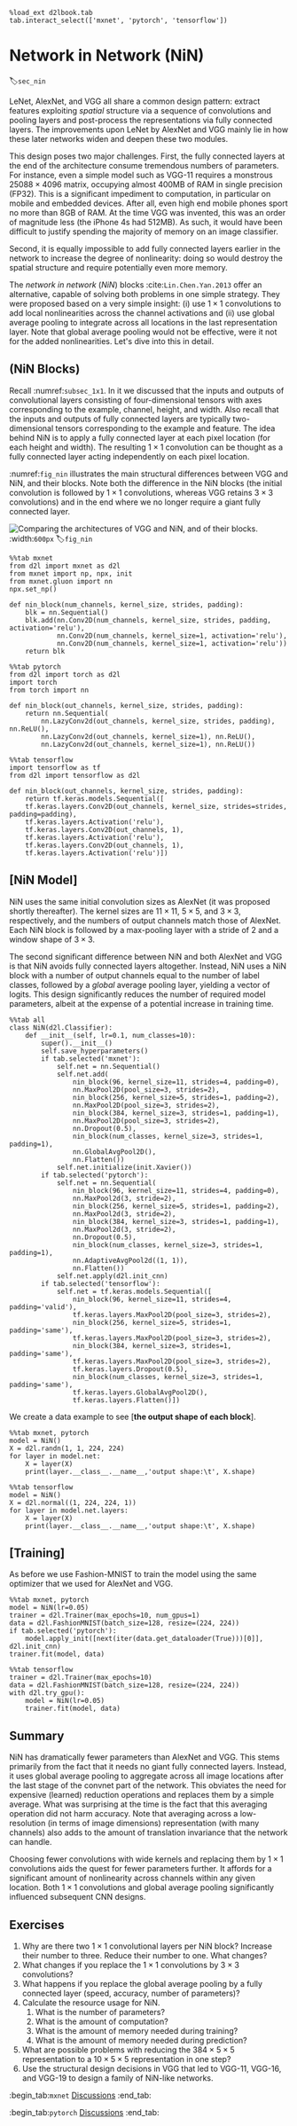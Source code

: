 ```{.python .input}
%load_ext d2lbook.tab
tab.interact_select(['mxnet', 'pytorch', 'tensorflow'])
```

# Network in Network (NiN)
:label:`sec_nin`

LeNet, AlexNet, and VGG all share a common design pattern:
extract features exploiting *spatial* structure
via a sequence of convolutions and pooling layers
and post-process the representations via fully connected layers.
The improvements upon LeNet by AlexNet and VGG mainly lie
in how these later networks widen and deepen these two modules.

This design poses two major challenges.
First, the fully connected layers at the end
of the architecture consume tremendous numbers of parameters. For instance, even a simple
model such as VGG-11 requires a monstrous $25088 \times 4096$ matrix, occupying almost
400MB of RAM in single precision (FP32). This is a significant impediment to computation, in particular on
mobile and embedded devices. After all, even high end mobile phones sport no more than 8GB of RAM. At the time VGG was invented, this was an order of magnitude less (the iPhone 4s had 512MB). As such, it would have been difficult to justify spending the majority of memory on an image classifier. 

Second, it is equally impossible to add fully connected layers
earlier in the network to increase the degree of nonlinearity: doing so would destroy the
spatial structure and require potentially even more memory.

The *network in network* (*NiN*) blocks :cite:`Lin.Chen.Yan.2013` offer an alternative,
capable of solving both problems in one simple strategy.
They were proposed based on a very simple insight: (i) use $1 \times 1$ convolutions to add
local nonlinearities across the channel activations and (ii) use global average pooling to integrate
across all locations in the last representation layer. Note that global average pooling would not
be effective, were it not for the added nonlinearities. Let's dive into this in detail.


## (**NiN Blocks**)

Recall :numref:`subsec_1x1`. In it we discussed that the inputs and outputs of convolutional layers
consisting of four-dimensional tensors with axes
corresponding to the example, channel, height, and width.
Also recall that the inputs and outputs of fully connected layers
are typically two-dimensional tensors corresponding to the example and feature.
The idea behind NiN is to apply a fully connected layer
at each pixel location (for each height and width).
The resulting $1 \times 1$ convolution can be thought as
a fully connected layer acting independently on each pixel location.

:numref:`fig_nin` illustrates the main structural
differences between VGG and NiN, and their blocks.
Note both the difference in the NiN blocks (the initial convolution is followed by $1 \times 1$ convolutions, whereas VGG retains $3 \times 3$ convolutions) and in the end where we no longer require a giant fully connected layer.

![Comparing the architectures of VGG and NiN, and of their blocks.](../img/nin.svg)
:width:`600px`
:label:`fig_nin`

```{.python .input}
%%tab mxnet
from d2l import mxnet as d2l
from mxnet import np, npx, init
from mxnet.gluon import nn
npx.set_np()

def nin_block(num_channels, kernel_size, strides, padding):
    blk = nn.Sequential()
    blk.add(nn.Conv2D(num_channels, kernel_size, strides, padding, activation='relu'),
            nn.Conv2D(num_channels, kernel_size=1, activation='relu'),
            nn.Conv2D(num_channels, kernel_size=1, activation='relu'))
    return blk
```

```{.python .input}
%%tab pytorch
from d2l import torch as d2l
import torch
from torch import nn

def nin_block(out_channels, kernel_size, strides, padding):
    return nn.Sequential(
        nn.LazyConv2d(out_channels, kernel_size, strides, padding), nn.ReLU(),
        nn.LazyConv2d(out_channels, kernel_size=1), nn.ReLU(),
        nn.LazyConv2d(out_channels, kernel_size=1), nn.ReLU())
```

```{.python .input}
%%tab tensorflow
import tensorflow as tf
from d2l import tensorflow as d2l

def nin_block(out_channels, kernel_size, strides, padding):
    return tf.keras.models.Sequential([
    tf.keras.layers.Conv2D(out_channels, kernel_size, strides=strides, padding=padding),
    tf.keras.layers.Activation('relu'),
    tf.keras.layers.Conv2D(out_channels, 1),
    tf.keras.layers.Activation('relu'),
    tf.keras.layers.Conv2D(out_channels, 1),
    tf.keras.layers.Activation('relu')])
```

## [**NiN Model**]

NiN uses the same initial convolution sizes as AlexNet (it was proposed shortly thereafter).
The kernel sizes are $11\times 11$, $5\times 5$, and $3\times 3$, respectively,
and the numbers of output channels match those of AlexNet. Each NiN block is followed by a max-pooling layer
with a stride of 2 and a window shape of $3\times 3$.

The second significant difference between NiN and both AlexNet and VGG
is that NiN avoids fully connected layers altogether.
Instead, NiN uses a NiN block with a number of output channels equal to the number of label classes, followed by a *global* average pooling layer,
yielding a vector of logits.
This design significantly reduces the number of required model parameters, albeit at the expense of a potential increase in training time.

```{.python .input}
%%tab all
class NiN(d2l.Classifier):
    def __init__(self, lr=0.1, num_classes=10):
        super().__init__()
        self.save_hyperparameters()
        if tab.selected('mxnet'):
            self.net = nn.Sequential()
            self.net.add(
                nin_block(96, kernel_size=11, strides=4, padding=0),
                nn.MaxPool2D(pool_size=3, strides=2),
                nin_block(256, kernel_size=5, strides=1, padding=2),
                nn.MaxPool2D(pool_size=3, strides=2),
                nin_block(384, kernel_size=3, strides=1, padding=1),
                nn.MaxPool2D(pool_size=3, strides=2),
                nn.Dropout(0.5),
                nin_block(num_classes, kernel_size=3, strides=1, padding=1),
                nn.GlobalAvgPool2D(),
                nn.Flatten())
            self.net.initialize(init.Xavier())
        if tab.selected('pytorch'):
            self.net = nn.Sequential(
                nin_block(96, kernel_size=11, strides=4, padding=0),
                nn.MaxPool2d(3, stride=2),
                nin_block(256, kernel_size=5, strides=1, padding=2),
                nn.MaxPool2d(3, stride=2),
                nin_block(384, kernel_size=3, strides=1, padding=1),
                nn.MaxPool2d(3, stride=2),
                nn.Dropout(0.5),
                nin_block(num_classes, kernel_size=3, strides=1, padding=1),
                nn.AdaptiveAvgPool2d((1, 1)),
                nn.Flatten())
            self.net.apply(d2l.init_cnn)
        if tab.selected('tensorflow'):
            self.net = tf.keras.models.Sequential([
                nin_block(96, kernel_size=11, strides=4, padding='valid'),
                tf.keras.layers.MaxPool2D(pool_size=3, strides=2),
                nin_block(256, kernel_size=5, strides=1, padding='same'),
                tf.keras.layers.MaxPool2D(pool_size=3, strides=2),
                nin_block(384, kernel_size=3, strides=1, padding='same'),
                tf.keras.layers.MaxPool2D(pool_size=3, strides=2),
                tf.keras.layers.Dropout(0.5),
                nin_block(num_classes, kernel_size=3, strides=1, padding='same'),
                tf.keras.layers.GlobalAvgPool2D(),
                tf.keras.layers.Flatten()])
```

We create a data example to see [**the output shape of each block**].

```{.python .input}
%%tab mxnet, pytorch
model = NiN()
X = d2l.randn(1, 1, 224, 224)
for layer in model.net:
    X = layer(X)
    print(layer.__class__.__name__,'output shape:\t', X.shape)
```

```{.python .input}
%%tab tensorflow
model = NiN()
X = d2l.normal((1, 224, 224, 1))
for layer in model.net.layers:
    X = layer(X)
    print(layer.__class__.__name__,'output shape:\t', X.shape)
```

## [**Training**]

As before we use Fashion-MNIST to train the model using the same 
optimizer that we used for AlexNet and VGG.

```{.python .input}
%%tab mxnet, pytorch
model = NiN(lr=0.05)
trainer = d2l.Trainer(max_epochs=10, num_gpus=1)
data = d2l.FashionMNIST(batch_size=128, resize=(224, 224))
if tab.selected('pytorch'):
    model.apply_init([next(iter(data.get_dataloader(True)))[0]], d2l.init_cnn)
trainer.fit(model, data)
```

```{.python .input}
%%tab tensorflow
trainer = d2l.Trainer(max_epochs=10)
data = d2l.FashionMNIST(batch_size=128, resize=(224, 224))
with d2l.try_gpu():
    model = NiN(lr=0.05)
    trainer.fit(model, data)
```

## Summary

NiN has dramatically fewer parameters than AlexNet and VGG. This stems primarily from the fact that it needs no giant fully connected layers. Instead, it uses global average pooling to aggregate across all image locations after the last stage of the convnet part of the network. This obviates the need for expensive (learned) reduction operations and replaces them by a simple average. What was surprising at the time is the fact that this averaging operation did not harm accuracy. Note that averaging across a low-resolution (in terms of image dimensions) representation (with many channels) also adds to the amount of translation invariance that the network can handle. 

Choosing fewer convolutions with wide kernels and replacing them by $1 \times 1$ convolutions aids the quest for fewer parameters further. It affords for a significant amount of nonlinearity across channels within any given location. Both $1 \times 1$ convolutions and global average pooling significantly influenced subsequent CNN designs. 

## Exercises

1. Why are there two $1\times 1$ convolutional layers per NiN block? Increase their number to three. Reduce their number to one. What changes?
1. What changes if you replace the $1 \times 1$ convolutions by $3 \times 3$ convolutions? 
1. What happens if you replace the global average pooling by a fully connected layer (speed, accuracy, number of parameters)?
1. Calculate the resource usage for NiN.
    1. What is the number of parameters?
    1. What is the amount of computation?
    1. What is the amount of memory needed during training?
    1. What is the amount of memory needed during prediction?
1. What are possible problems with reducing the $384 \times 5 \times 5$ representation to a $10 \times 5 \times 5$ representation in one step?
1. Use the structural design decisions in VGG that led to VGG-11, VGG-16, and VGG-19 to design a family of NiN-like networks.

:begin_tab:`mxnet`
[Discussions](https://discuss.d2l.ai/t/79)
:end_tab:

:begin_tab:`pytorch`
[Discussions](https://discuss.d2l.ai/t/80)
:end_tab:

```{.python .input}

```
